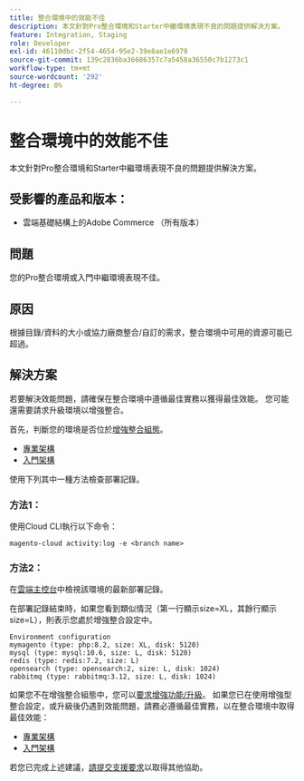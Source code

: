 ```yaml
---
title: 整合環境中的效能不佳
description: 本文針對Pro整合環境和Starter中繼環境表現不良的問題提供解決方案。
feature: Integration, Staging
role: Developer
exl-id: 46110dbc-2f54-4654-95e2-39e8ae1e6979
source-git-commit: 139c2836ba36686357c7a5458a36550c7b1273c1
workflow-type: tm+mt
source-wordcount: '292'
ht-degree: 0%

---
```


# 整合環境中的效能不佳

本文針對Pro整合環境和Starter中繼環境表現不良的問題提供解決方案。

## 受影響的產品和版本：

* 雲端基礎結構上的Adobe Commerce （所有版本）

## 問題

您的Pro整合環境或入門中繼環境表現不佳。

## 原因

根據目錄/資料的大小或協力廠商整合/自訂的需求，整合環境中可用的資源可能已超過。

## 解決方案

若要解決效能問題，請確保在整合環境中遵循最佳實務以獲得最佳效能。 您可能還需要請求升級環境以增強整合。

首先，判斷您的環境是否位於[增強整合組態](https://experienceleague.adobe.com/zh-hant/docs/experience-cloud-kcs/kbarticles/ka-27242)。

* [專業架構](https://experienceleague.adobe.com/zh-hant/docs/commerce-cloud-service/user-guide/architecture/pro-architecture#integration-environment)
* [入門架構](https://experienceleague.adobe.com/zh-hant/docs/commerce-cloud-service/user-guide/architecture/starter-architecture#staging-environment)

使用下列其中一種方法檢查部署記錄。

### 方法1：

使用Cloud CLI執行以下命令：

`magento-cloud activity:log -e <branch name>`

### 方法2：

在[雲端主控台](https://console.adobecommerce.com)中檢視該環境的最新部署記錄。

在部署記錄結束時，如果您看到類似情況（第一行顯示size=XL，其餘行顯示size=L），則表示您處於增強整合設定中。

```
Environment configuration
mymagento (type: php:8.2, size: XL, disk: 5120)
mysql (type: mysql:10.6, size: L, disk: 5120)
redis (type: redis:7.2, size: L)
opensearch (type: opensearch:2, size: L, disk: 1024)
rabbitmq (type: rabbitmq:3.12, size: L, disk: 1024)
```

如果您不在增強整合組態中，您可以[要求增強功能/升級](https://experienceleague.adobe.com/zh-hant/docs/experience-cloud-kcs/kbarticles/ka-27242)。
如果您已在使用增強型整合設定，或升級後仍遇到效能問題，請務必遵循最佳實務，以在整合環境中取得最佳效能：

* [專業架構](https://experienceleague.adobe.com/zh-hant/docs/commerce-cloud-service/user-guide/architecture/pro-architecture#integration-environment)
* [入門架構](https://experienceleague.adobe.com/zh-hant/docs/commerce-cloud-service/user-guide/architecture/starter-architecture#staging-environment)

若您已完成上述建議，[請提交支援要求](https://experienceleague.adobe.com/zh-hant/docs/commerce-knowledge-base/kb/help-center-guide/magento-help-center-user-guide#submit-ticket)以取得其他協助。
